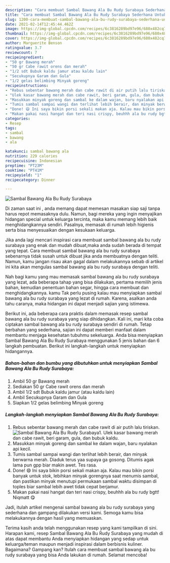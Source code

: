 ```yaml
---
description: "Cara membuat Sambal Bawang Ala Bu Rudy Surabaya Sederhana Untuk Jualan"
title: "Cara membuat Sambal Bawang Ala Bu Rudy Surabaya Sederhana Untuk Jualan"
slug: 1200-cara-membuat-sambal-bawang-ala-bu-rudy-surabaya-sederhana-untuk-jualan
date: 2021-02-14T12:45:44.462Z
image: https://img-global.cpcdn.com/recipes/6c3816289bd97e96/680x482cq70/sambal-bawang-ala-bu-rudy-surabaya-foto-resep-utama.jpg
thumbnail: https://img-global.cpcdn.com/recipes/6c3816289bd97e96/680x482cq70/sambal-bawang-ala-bu-rudy-surabaya-foto-resep-utama.jpg
cover: https://img-global.cpcdn.com/recipes/6c3816289bd97e96/680x482cq70/sambal-bawang-ala-bu-rudy-surabaya-foto-resep-utama.jpg
author: Marguerite Benson
ratingvalue: 3.7
reviewcount: 7
recipeingredient:
- "50 gr Bawang merah"
- "50 gr Cabe rawit orens dan merah"
- "1/2 sdt Bubuk kaldu jamur atau kaldu lain"
- "Secukupnya Garam dan Gula"
- "1/2 gelas belimbing Minyak goreng"
recipeinstructions:
- "Rebus sebentar bawang merah dan cabe rawit di air putih lalu tiriskan."
- "Ulek kasar bawang merah dan cabe rawit, beri garam, gula, dan bubuk kaldu."
- "Masukkan minyak goreng dan sambal ke dalam wajan, baru nyalakan api kecil."
- "Tumis sambal sampai wangi dan terlihat lebih berair, dan minyak berwarna merah. Diaduk terus yaa supaya ga gosong. Ditumis agak lama pun gpp biar makin awet. Tes rasa."
- "Done! 😄 Ini saya bikin porsi sekali makan aja. Kalau mau bikin porsi banyak untuk stok, lebihkan minyak gorengnya saat menumis sambal, dan pastikan minyak menutupi permukaan sambal waktu disimpan di toples biar sambal lebih awet tidak cepat berjamur."
- "Makan pakai nasi hangat dan teri nasi crispy, beuhhh ala bu rudy bgtt! Niqmatt 😋"
categories:
- Resep
tags:
- sambal
- bawang
- ala

katakunci: sambal bawang ala 
nutrition: 229 calories
recipecuisine: Indonesian
preptime: "PT23M"
cooktime: "PT41M"
recipeyield: "1"
recipecategory: Dinner

---
```



![Sambal Bawang Ala Bu Rudy Surabaya](https://img-global.cpcdn.com/recipes/6c3816289bd97e96/680x482cq70/sambal-bawang-ala-bu-rudy-surabaya-foto-resep-utama.jpg)

Di zaman  saat ini , anda memang dapat memesan masakan siap saji tanpa harus repot memasaknya dulu. Namun, bagi mereka yang ingin menyajikan hidangan special untuk keluarga tercinta, maka kamu memang lebih baik menghidangkannya sendiri. Pasalnya, memasak di rumah lebih higienis serta bisa menyesuaikan dengan kesukaan keluarga.

Jika anda lagi mencari inspirasi cara membuat sambal bawang ala bu rudy surabaya yang enak dan mudah dibuat,maka anda sudah berada di tempat yang tepat. Cara membuat sambal bawang ala bu rudy surabaya  sebenarnya tidak susah untuk dibuat jika anda membuatnya dengan teliti. Namun, kamu jangan risau akan gagal dalam melakukannya 
sebab di artikel ini kita akan mengulas sambal bawang ala bu rudy surabaya dengan teliti.  



Nah bagi kamu yang mau memasak sambal bawang ala bu rudy surabaya yang lezat, ada beberapa tahap yang bisa dilakukan, pertama memilih jenis bahan, kemudian penentuan bahan segar, hingga cara membuat dan menghidangkannya. kamu Tak perlu pusing kalau mau menyiapkan sambal bawang ala bu rudy surabaya yang lezat di rumah. Karena, asalkan anda  tahu caranya, maka hidangan ini dapat menjadi sajian yang istimewa.

Berikut ini, ada beberapa cara praktis  dalam memasak resep sambal bawang ala bu rudy surabaya yang siap dihidangkan. Kali ini, mari kita coba ciptakan sambal bawang ala bu rudy surabaya sendiri di rumah. Tetap berbahan yang sederhana, sajian ini dapat memberi manfaat dalam membantu menjaga kesehatan tubuhmu sekeluarga. Anda bisa menyiapkan Sambal Bawang Ala Bu Rudy Surabaya menggunakan 5 jenis bahan dan 6 langkah pembuatan. Berikut ini langkah-langkah untuk menyiapkan hidangannya.

<!--inarticleads1-->

##### Bahan-bahan dan bumbu yang dibutuhkan untuk menyiapkan Sambal Bawang Ala Bu Rudy Surabaya:

1. Ambil 50 gr Bawang merah
1. Sediakan 50 gr Cabe rawit orens dan merah
1. Ambil 1/2 sdt Bubuk kaldu jamur (atau kaldu lain)
1. Ambil Secukupnya Garam dan Gula
1. Siapkan 1/2 gelas belimbing Minyak goreng




<!--inarticleads2-->

##### Langkah-langkah menyiapkan Sambal Bawang Ala Bu Rudy Surabaya:

1. Rebus sebentar bawang merah dan cabe rawit di air putih lalu tiriskan.
<img src="https://img-global.cpcdn.com/steps/5ce1a5ff8a208d0e/160x128cq70/sambal-bawang-ala-bu-rudy-surabaya-langkah-memasak-1-foto.jpg" alt="Sambal Bawang Ala Bu Rudy Surabaya">1. Ulek kasar bawang merah dan cabe rawit, beri garam, gula, dan bubuk kaldu.
1. Masukkan minyak goreng dan sambal ke dalam wajan, baru nyalakan api kecil.
1. Tumis sambal sampai wangi dan terlihat lebih berair, dan minyak berwarna merah. Diaduk terus yaa supaya ga gosong. Ditumis agak lama pun gpp biar makin awet. Tes rasa.
1. Done! 😄 Ini saya bikin porsi sekali makan aja. Kalau mau bikin porsi banyak untuk stok, lebihkan minyak gorengnya saat menumis sambal, dan pastikan minyak menutupi permukaan sambal waktu disimpan di toples biar sambal lebih awet tidak cepat berjamur.
1. Makan pakai nasi hangat dan teri nasi crispy, beuhhh ala bu rudy bgtt! Niqmatt 😋




Jadi, itulah artikel mengenai  sambal bawang ala bu rudy surabaya  yang sederhana dan gampang dilakukan versi kami. Semoga kamu bisa melakukannya dengan hasil yang memuaskan. 

Terima kasih anda telah menggunakan resep yang kami tampilkan di sini. Harapan kami, resep  Sambal Bawang Ala Bu Rudy Surabaya yang mudah di atas dapat membantu Anda menyiapkan hidangan yang sedap untuk keluarga/teman maupun menjadi inspirasi dalam berbisnis kuliner. Bagaimana? Gampang kan? Itulah cara membuat sambal bawang ala bu rudy surabaya yang bisa Anda lakukan di rumah. Selamat mencoba!

